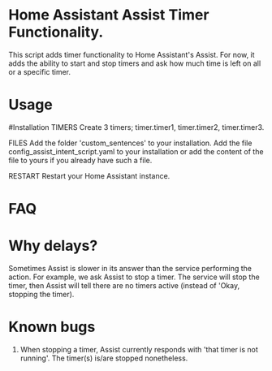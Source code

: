 # Home Assistant Assist Timer Functionality.
This script adds timer functionality to Home Assistant's Assist.
For now, it adds the ability to start and stop timers and ask how much time is left on all or a specific timer.

# Usage
#Installation
TIMERS
Create 3 timers; timer.timer1, timer.timer2, timer.timer3.

FILES
Add the folder 'custom_sentences' to your installation.
Add the file config_assist_intent_script.yaml to your installation or add the content of the file to yours if you already have such a file.

RESTART
Restart your Home Assistant instance.

# FAQ
# Why delays?
Sometimes Assist is slower in its answer than the service performing the action. 
For example, we ask Assist to stop a timer. The service will stop the timer, then Assist will tell there are no timers active (instead of 'Okay, stopping the timer).

# Known bugs
1. When stopping a timer, Assist currently responds with 'that timer is not running'. The timer(s) is/are stopped nonetheless.
